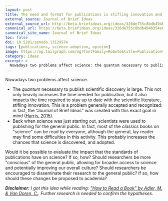 ```yaml
---
layout: post
title: The need and format for publications is stifling innovation and science adoption
external_source: Journal of Brief Ideas
external_source_url: http://beta.briefideas.org/ideas/326de755c8bdb494b354e804fb09a74e
canonical_url: https://beta.briefideas.org/ideas/326de755c8bdb494b354e804fb09a74e
canonical_site_name: Journal of Brief Ideas
toc: false
doi: 10.5281/zenodo.13129574
tags: [publications, science adoption, opinion]
image: https://og.tailgraph.com/og?fontFamily=Roboto&title=Publication%20format%20is%20stifling%20innovation&titleTailwind=font-bold%20text-6xl%20text-white&text=A%20Brief%20Idea&textTailwind=text-2xl%20mt-4%20text-white&logoTailwind=h-8&bgTailwind=bg-black&footer=espositoandrea.github.io&footerTailwind=text-white
category: Ideas
excerpt: >-
  Nowadays two problems affect science: the quantum necessary to publish scientific discovery is large. This not only heavily increases the time needed for publication, but it also impacts the time required to stay up to date with the...
---
```


Nowadays two problems affect science.

- The *quantum* necessary to publish scientific discovery is large. This not only heavily increases the time needed for publication, but it also impacts the time required to stay up to date with the scientific literature, stifling innovation. This is a problem generally accepted and recognized: in fact, the "Journal of Brief Ideas" was created with this exact goal in mind ([Harris, 2015](https://beta.briefideas.org/ideas/17b997da912f99ce9988a47f42b52692)).
- Back when science was just starting out, scientists were used to publishing for the general public. In fact, most of the *classics* books on "science" can be read by everyone, although the general, lay reader may find some difficulties in this activity. This probably increases the chances that science is discovered, and adopted.

Would it be possible to evaluate the impact that the standards of publications have on science? If so, how? Should researchers be more "conscious" of the general public, allowing for broader access to science and potentially improving our overall culture? Should researchers be encouraged to disseminate their research to the general public? If so, how should these changes be proposed to academia?

***Disclaimer:** I got this idea while reading: ["How to Read a Book" by Adler, M. & Van Doren, C.](https://www.google.com/books/edition/How_to_Read_a_Book/Xg-CBAAAQBAJ?hl=it&gbpv=0&kptab=overview). Further research is needed to confirm the hypotheses.*
